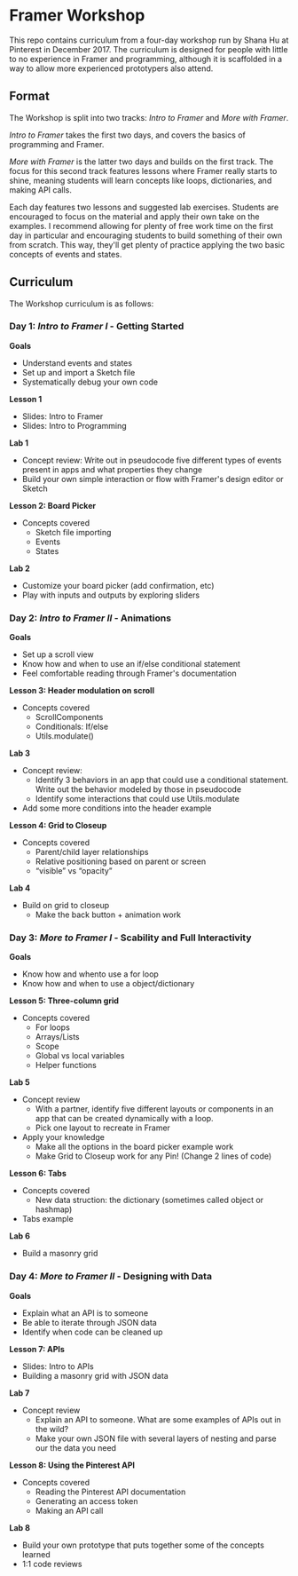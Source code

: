 # Framer Workshop
This repo contains curriculum from a four-day workshop run by Shana Hu at Pinterest in December 2017. The curriculum is designed for people with little to no experience in Framer and programming, although it is scaffolded in a way to allow more experienced prototypers also attend.


## Format  
The Workshop is split into two tracks: *Intro to Framer* and *More with Framer*.  

*Intro to Framer* takes the first two days, and covers the basics of programming and Framer.

*More with Framer* is the latter two days and builds on the first track. The focus for this second track features lessons where Framer really starts to shine, meaning students will learn concepts like loops, dictionaries, and making API calls.  

Each day features two lessons and suggested lab exercises. Students are encouraged to focus on the material and apply their own take on the examples. I recommend allowing for plenty of free work time on the first day in particular and encouraging students to build something of their own from scratch. This way, they'll get plenty of practice applying the two basic concepts of events and states.

## Curriculum  
The Workshop curriculum is as follows:

### Day 1: *Intro to Framer I* - Getting Started  
**Goals** 
- Understand events and states
- Set up and import a Sketch file
- Systematically debug your own code  

**Lesson 1**  
- Slides: Intro to Framer  
- Slides: Intro to Programming  

**Lab 1**  
- Concept review: Write out in pseudocode five different types of events present in apps and what properties they change  
- Build your own simple interaction or flow with Framer's design editor or Sketch  

**Lesson 2: Board Picker**
- Concepts covered
    - Sketch file importing
    - Events
    - States 

**Lab 2**  
- Customize your board picker (add confirmation, etc)  
- Play with inputs and outputs by exploring sliders  


### Day 2: *Intro to Framer II* - Animations
**Goals** 
- Set up a scroll view  
- Know how and when to use an if/else conditional statement  
- Feel comfortable reading through Framer's documentation  

**Lesson 3: Header modulation on scroll**  
- Concepts covered
    - ScrollComponents
    - Conditionals: If/else
    - Utils.modulate()  

**Lab 3**  
- Concept review: 
    - Identify 3 behaviors in an app that could use a conditional statement. Write out the behavior modeled by those in pseudocode  
    - Identify some interactions that could use Utils.modulate  
- Add some more conditions into the header example

**Lesson 4: Grid to Closeup**
- Concepts covered
  - Parent/child layer relationships
  - Relative positioning based on parent or screen
  - “visible” vs “opacity”

**Lab 4**  
- Build on grid to closeup
    - Make the back button + animation work


### Day 3: *More to Framer I* - Scability and Full Interactivity
**Goals** 
- Know how and whento use a for loop
- Know how and when to use a object/dictionary

**Lesson 5: Three-column grid**  
- Concepts covered
  - For loops
  - Arrays/Lists
  - Scope
  - Global vs local variables
  - Helper functions

**Lab 5**  
- Concept review  
  - With a partner, identify five different layouts or components in an app that can be created dynamically with a loop. 
  - Pick one layout to recreate in Framer  
- Apply your knowledge  
  - Make all the options in the board picker example work  
  - Make Grid to Closeup work for any Pin! (Change 2 lines of code)  

**Lesson 6: Tabs**
- Concepts covered  
  - New data struction: the dictionary (sometimes called object or hashmap)  
- Tabs example  

**Lab 6**  
- Build a masonry grid


### Day 4: *More to Framer II* - Designing with Data  
**Goals** 
- Explain what an API is to someone  
- Be able to iterate through JSON data  
- Identify when code can be cleaned up  

**Lesson 7: APIs**  
- Slides: Intro to APIs  
- Building a masonry grid with JSON data  

**Lab 7**  
- Concept review  
  - Explain an API to someone. What are some examples of APIs out in the wild?
  - Make your own JSON file with several layers of nesting and parse our the data you need

**Lesson 8: Using the Pinterest API**
- Concepts covered
  - Reading the Pinterest API documentation
  - Generating an access token
  - Making an API call

**Lab 8**  
- Build your own prototype that puts together some of the concepts learned
- 1:1 code reviews
